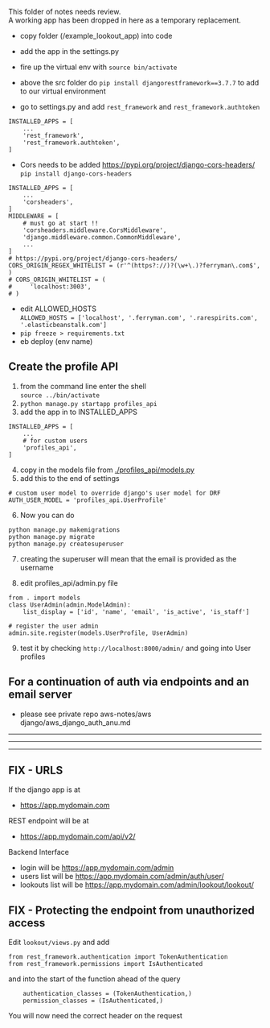 This folder of notes needs review.<br/>
A working app has been dropped in here as a temporary replacement.

- copy folder (/example_lookout_app) into code
- add the app in the settings.py

- fire up the virtual env with `source bin/activate`
- above the src folder do `pip install djangorestframework==3.7.7` to add to our virtual environment
- go to settings.py and add `rest_framework` and `rest_framework.authtoken`

```
INSTALLED_APPS = [
    ...
    'rest_framework',
    'rest_framework.authtoken',
]
```

- Cors needs to be added https://pypi.org/project/django-cors-headers/<br/>
  `pip install django-cors-headers`<br/>

```
INSTALLED_APPS = [
    ...
    'corsheaders',
]
MIDDLEWARE = [
    # must go at start !!
    'corsheaders.middleware.CorsMiddleware',
    'django.middleware.common.CommonMiddleware',
    ...
]
# https://pypi.org/project/django-cors-headers/
CORS_ORIGIN_REGEX_WHITELIST = (r'^(https?://)?(\w+\.)?ferryman\.com$', )
# CORS_ORIGIN_WHITELIST = (
#     'localhost:3003',
# )
```

- edit ALLOWED_HOSTS<br/>
  `ALLOWED_HOSTS = ['localhost', '.ferryman.com', '.rarespirits.com', '.elasticbeanstalk.com']`
- `pip freeze > requirements.txt`
- eb deploy (env name)


## Create the profile API
1. from the command line enter the shell<br/>
  `source ../bin/activate`
2. `python manage.py startapp profiles_api`
3. add the app in to INSTALLED_APPS

```
INSTALLED_APPS = [
    ...
    # for custom users
    'profiles_api',
]
```

4. copy in the models file from  <a href="./profiles_api/models.py">./profiles_api/models.py</a>
5. add this to the end of settings

```
# custom user model to override django's user model for DRF
AUTH_USER_MODEL = 'profiles_api.UserProfile'
```

6. Now you can do

```
python manage.py makemigrations
python manage.py migrate
python manage.py createsuperuser
```

7. creating the superuser will mean that the email is provided as the username

8. edit profiles_api/admin.py file

```
from . import models
class UserAdmin(admin.ModelAdmin):
    list_display = ['id', 'name', 'email', 'is_active', 'is_staff']

# register the user admin
admin.site.register(models.UserProfile, UserAdmin)
```

9. test it by checking `http://localhost:8000/admin/` and going into User profiles


## For a continuation of auth via endpoints and an email server 
- please see private repo aws-notes/aws django/aws_django_auth_anu.md


<hr/>
<hr/>
<hr/>



## FIX - URLS 

If the django app is at 
- https://app.mydomain.com

REST endpoint will be at 
- https://app.mydomain.com/api/v2/

Backend Interface
- login will be https://app.mydomain.com/admin
- users list will be https://app.mydomain.com/admin/auth/user/
- lookouts list will be https://app.mydomain.com/admin/lookout/lookout/



## FIX - Protecting the endpoint from unauthorized access

Edit `lookout/views.py` and add

```
from rest_framework.authentication import TokenAuthentication
from rest_framework.permissions import IsAuthenticated
```

and into the start of the function ahead of the query

```
    authentication_classes = (TokenAuthentication,)
    permission_classes = (IsAuthenticated,)
```

You will now need the correct header on the request

